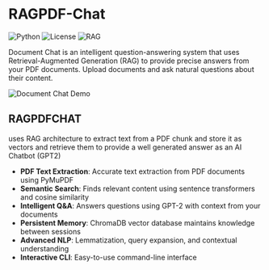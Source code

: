# RAGPDF-Chat

![Python](https://img.shields.io/badge/Python-3.8%2B-blue)
![License](https://img.shields.io/badge/License-MIT-green)
![RAG](https://img.shields.io/badge/Architecture-RAG-orange)

Document Chat is an intelligent question-answering system that uses Retrieval-Augmented Generation (RAG) to provide precise answers from your PDF documents. Upload documents and ask natural questions about their content.

![Document Chat Demo](https://via.placeholder.com/800x400.png?text=Document+Chat+Interface+Demo)


## RAGPDFCHAT 
uses RAG architecture to extract text from a PDF chunk and store it as vectors and retrieve them to provide a well generated answer as an AI Chatbot (GPT2) 

- **PDF Text Extraction**: Accurate text extraction from PDF documents using PyMuPDF
- **Semantic Search**: Finds relevant content using sentence transformers and cosine similarity
- **Intelligent Q&A**: Answers questions using GPT-2 with context from your documents
- **Persistent Memory**: ChromaDB vector database maintains knowledge between sessions
- **Advanced NLP**: Lemmatization, query expansion, and contextual understanding
- **Interactive CLI**: Easy-to-use command-line interface
